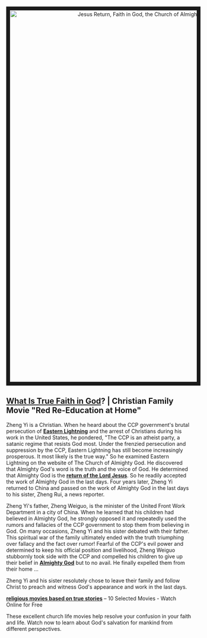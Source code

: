 <p align="center"><a href="https://youtu.be/XbVuNVz6pFo" target="_blank"><img src="https://churchofalmightygod.files.wordpress.com/2020/05/red-re-education-at-home.jpg" alt="Jesus Return, Faith in God, the Church of Almighty God" width="716" height="1000" border="10" /></a><p>

## [What Is True Faith in God](https://www.holyspiritspeaks.org/testimonies/have-true-faith-in-God/)? | Christian Family Movie "Red Re-Education at Home"

Zheng Yi is a Christian. When he heard about the CCP government's brutal persecution of **[Eastern Lightning](https://www.holyspiritspeaks.org/gospel/eastern-lightning-come-from/)** and the arrest of Christians during his work in the United States, he pondered, "The CCP is an atheist party, a satanic regime that resists God most. Under the frenzied persecution and suppression by the CCP, Eastern Lightning has still become increasingly prosperous. It most likely is the true way." So he examined Eastern Lightning on the website of The Church of Almighty God. He discovered that Almighty God's word is the truth and the voice of God. He determined that Almighty God is the **[return of the Lord Jesus](https://www.holyspiritspeaks.org/thesecondcomingofjesus.html)**. So he readily accepted the work of Almighty God in the last days. Four years later, Zheng Yi returned to China and passed on the work of Almighty God in the last days to his sister, Zheng Rui, a news reporter.


Zheng Yi's father, Zheng Weiguo, is the minister of the United Front Work Department in a city of China. When he learned that his children had believed in Almighty God, he strongly opposed it and repeatedly used the rumors and fallacies of the CCP government to stop them from believing in God. On many occasions, Zheng Yi and his sister debated with their father. This spiritual war of the family ultimately ended with the truth triumphing over fallacy and the fact over rumor! Fearful of the CCP's evil power and determined to keep his official position and livelihood, Zheng Weiguo stubbornly took side with the CCP and compelled his children to give up their belief in **[Almighty God](https://github.com/lily2687/praise-almighty-god.github.com/blob/master/Almighty_God_and_the_Lord_Jesus_Are_One_God.md)** but to no avail. He finally expelled them from their home …


Zheng Yi and his sister resolutely chose to leave their family and follow Christ to preach and witness God's appearance and work in the last days.



**[religious movies based on true stories](https://www.holyspiritspeaks.org/tag/Christian-movies-based-on-true-stories/)** – 10 Selected Movies - Watch Online for Free

These excellent church life movies help resolve your confusion in your faith and life. Watch now to learn about God's salvation for mankind from different perspectives.

 
